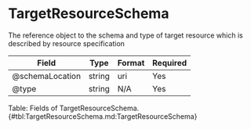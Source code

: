 <!--
    ATTENTION: This file was generated via gradle!
               Do NOT manually edit this file! Any such changes will be overwritten!
-->

# TargetResourceSchema

The reference object to the schema and type of target resource which is described by resource specification

| Field | Type | Format | Required |
|-------|---|--------|---|
| \@schemaLocation | string | uri | Yes |
| \@type | string | N/A | Yes |

Table: Fields of TargetResourceSchema. {#tbl:TargetResourceSchema.md:TargetResourceSchema}

